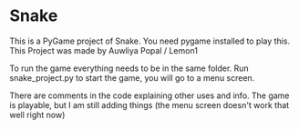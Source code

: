 # Snake

This is a PyGame project of Snake. You need pygame installed to play this.
This Project was made by Auwliya Popal / Lemon1 

To run the game everything needs to be in the same folder.
Run snake_project.py to start the game, you will go to a menu screen.

There are comments in the code explaining other uses and info.
The game is playable, but I am still adding things (the menu screen doesn't work that well right now)
